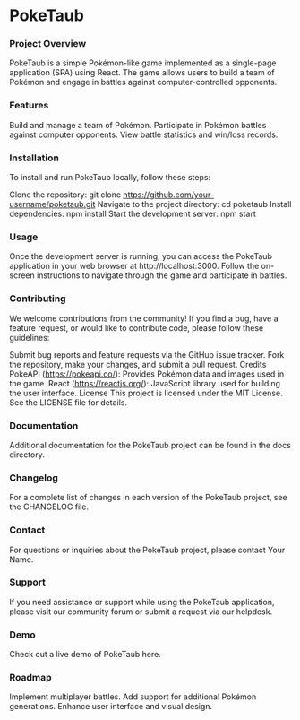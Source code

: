 # PokeTaub
### Project Overview
PokeTaub is a simple Pokémon-like game implemented as a single-page application (SPA) using React. The game allows users to build a team of Pokémon and engage in battles against computer-controlled opponents.

### Features
Build and manage a team of Pokémon.
Participate in Pokémon battles against computer opponents.
View battle statistics and win/loss records.

### Installation
To install and run PokeTaub locally, follow these steps:

Clone the repository: git clone https://github.com/your-username/poketaub.git
Navigate to the project directory: cd poketaub
Install dependencies: npm install
Start the development server: npm start

### Usage
Once the development server is running, you can access the PokeTaub application in your web browser at http://localhost:3000. Follow the on-screen instructions to navigate through the game and participate in battles.

### Contributing
We welcome contributions from the community! If you find a bug, have a feature request, or would like to contribute code, please follow these guidelines:

Submit bug reports and feature requests via the GitHub issue tracker.
Fork the repository, make your changes, and submit a pull request.
Credits
PokeAPI (https://pokeapi.co/): Provides Pokémon data and images used in the game.
React (https://reactjs.org/): JavaScript library used for building the user interface.
License
This project is licensed under the MIT License. See the LICENSE file for details.

### Documentation
Additional documentation for the PokeTaub project can be found in the docs directory.

### Changelog
For a complete list of changes in each version of the PokeTaub project, see the CHANGELOG file.

### Contact
For questions or inquiries about the PokeTaub project, please contact Your Name.

### Support
If you need assistance or support while using the PokeTaub application, please visit our community forum or submit a request via our helpdesk.

### Demo
Check out a live demo of PokeTaub here.

### Roadmap
Implement multiplayer battles.
Add support for additional Pokémon generations.
Enhance user interface and visual design.
